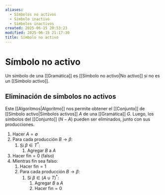 ```yaml
---
aliases:
  - Símbolos no activos
  - Símbolo inactivo
  - Símbolos inactivos
created: 2025-06-15 20:53:23
modified: 2025-06-15 21:17:30
title: Símbolo no activo
---
```


# Símbolo no activo

Un símbolo de una [[Gramática]] es [[Símbolo no activo|No activo]] si no es un [[Símbolo activo]].

## Eliminación de símbolos no activos

Este [[Algoritmos|Algoritmo]] nos permite obtener el [[Conjunto]] de [[Símbolo activo|Símbolos activos]] $A$ de una [[Gramática]] $G$. Luego, los símbolos del [[Conjunto]] $\left( N - A \right)$ pueden ser eliminados, junto con sus producciones.

1. Hacer $A = \emptyset$
2. Para cada producción $B \to \beta$:
	1. Si $\beta \in T^*$:
		1. Agregar $B$ a $A$
3. Hacer $\text{fin} = 0$ (falso)
4. Mientras $\text{fin}$ sea falso:
	1. Hacer $\text{fin} = 1$
	2. Para cada producción $B \to \beta$:
		1. Si $\beta \in \left( A \cup T \right)^*$:
			1. Agregar $B$ a $A$
			2. Hacer $\text{fin} = 0$
